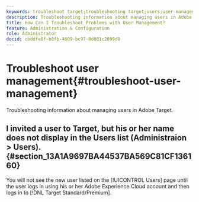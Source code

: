 ```yaml
---
keywords: troubleshoot target;troubleshooting target;users;user management
description: Troubleshooting information about managing users in Adobe Target.
title: How Can I Troubleshoot Problems with User Management?
feature: Administration & Configuration
role: Administrator
docid: cbddfa6f-b8fb-4609-bc97-8d881c2899d0
---
```


# Troubleshoot user management{#troubleshoot-user-management}

Troubleshooting information about managing users in Adobe Target.

## I invited a user to Target, but his or her name does not display in the Users list (Administraion > Users). {#section_13A1A9697BA44537BA569C81CF136160}

You will not see the new user listed on the [!UICONTROL Users] page until the user logs in using his or her Adobe Experience Cloud account and then logs in to [!DNL Target Standard/Premium].